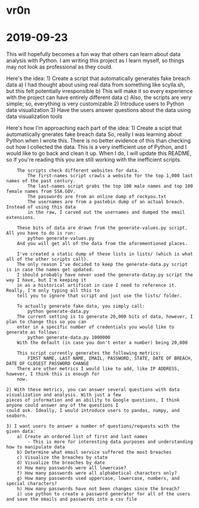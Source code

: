 # vr0n
# 2019-09-23

This will hopefully becomes a fun way that others can learn about data analysis with Python.
I am writing this project as I learn myself, so things may not look as professional as they could.

Here's the idea:
	1) Create a script that automatically generates fake breach data
		a) I had thought about using real data from something like scylla.sh, but this felt potentially irresponsible
		b) This will make it so every experience with the project can have entirely different data
		c) Also, the scripts are very simple; so, everything is very customizable
	2) Introduce users to Python data visualization
	3) Have the users answer questions about the data using data visualization tools

Here's how I'm approaching each part of the idea:
	1) Create a scipt that automatiically gnerates fake breach data
		So, really I was learning about Python when I wrote this. There is no better evidence of this than
		checking out how I collected the data. This is a very inefficient use of Python, and I would like
		to go back and clean it up. When I do, I will update this README, so if you're reading this you
		are still working with the inefficient scripts.

		The scripts check different websites for data.
			The first-names script crawls a website for the top 1,000 last names of the past century.
			The last-names script grabs the top 100 male names and top 100 female names from SSA.GOV.
			The passwords are from an online dump of rockyou.txt
			The usernames are from a pastebin dump of an actual breach. Instead of using this data
			in the raw, I carved out the usernames and dumped the email extensions.

		These bits of data are drawn from the generate-values.py script. All you have to do is run:
			python generate-values.py
		And you will get all of the data from the aforementioned places.

		I've created a static dump of these lists in lists/ (which is what all of the other scripts call).
		The only reason I've decided to keep the generate-data.py script is in case the names get updated.
		I should probably have never used the generate-datay.py script the way I have, but I'm keeping it
		in as a historical artificat in case I need to reference it. Really, I'm only typing all this to 
		tell you to ignore that script and just use the lists/ folder.

		To actually generate fake data, you simply call:
			python generate-data.py
		The current setting is to generate 20,000 bits of data, however, I plan to change this so you can
		enter in a specific number of credentials you would like to generate as follows:
			python generate-data.py 1000000
		With the default (in case you don't enter a number) being 20,000

		This script currently generates the following metrics:
			FIRST NAME, LAST NAME, EMAIL, PASSWORD, STATE, DATE OF BREACH, DATE OF CLOSEST PASSWORD CHANGE
		There are other metrics I would like to add, like IP ADDRESS, however, I think this is enough for
		now.

	2) With these metrics, you can answer several questions with data visualization and analysis. With just a few
	pieces of information and an ability to Google questions, I think anyone could answer any of the questions I
	could ask. Ideally, I would introduce users to pandas, numpy, and seaborn. 

	3) I want users to answer a number of questions/requests with the given data:
		a) Create an ordered list of first and last names
			- This is more for interesting data purposes and understanding how to manipulate data
		b) Determine what email service suffered the most breaches
		c) Visualize the breaches by state
		d) Visualize the breaches by date
		e) How many passwords were all lowercase?
		f) How many passwords were all alphabetical characters only?
		g) How many passwords used uppercase, lowercase, numbers, and special characters?
		h) How many passwords have not been changes since the breach?
		i) use python to create a password generator for all of the users and save the emails and passwords into a csv file 
